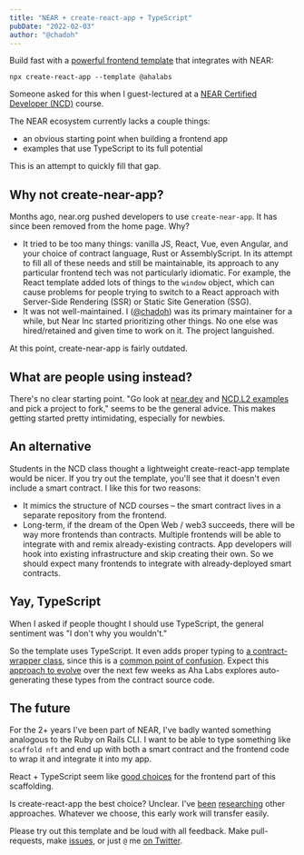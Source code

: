```yaml
---
title: "NEAR + create-react-app + TypeScript"
pubDate: "2022-02-03"
author: "@chadoh"
---
```


Build fast with a [powerful frontend template] that integrates with NEAR:

    npx create-react-app --template @ahalabs

Someone asked for this when I guest-lectured at a [NEAR Certified Developer (NCD)][ncd] course.

The NEAR ecosystem currently lacks a couple things:

- an obvious starting point when building a frontend app
- examples that use TypeScript to its full potential

This is an attempt to quickly fill that gap.

## Why not create-near-app?

Months ago, near.org pushed developers to use `create-near-app`. It has since been removed from the home page. Why?

- It tried to be too many things: vanilla JS, React, Vue, even Angular, and your choice of contract language, Rust or AssemblyScript. In its attempt to fill all of these needs and still be maintainable, its approach to any particular frontend tech was not particularly idiomatic. For example, the React template added lots of things to the `window` object, which can cause problems for people trying to switch to a React approach with Server-Side Rendering (SSR) or Static Site Generation (SSG).
- It was not well-maintained. I ([@chadoh]) was its primary maintainer for a while, but Near Inc started prioritizing other things. No one else was hired/retained and given time to work on it. The project languished.

At this point, create-near-app is fairly outdated.

## What are people using instead?

There's no clear starting point. "Go look at [near.dev](https://examples.near.org) and [NCD.L2 examples](https://github.com/learn-near?q=L2) and pick a project to fork," seems to be the general advice. This makes getting started pretty intimidating, especially for newbies.

## An alternative

Students in the NCD class thought a lightweight create-react-app template would be nicer. If you try out the template, you'll see that it doesn't even include a smart contract. I like this for two reasons:

- It mimics the structure of NCD courses – the smart contract lives in a separate repository from the frontend.
- Long-term, if the dream of the Open Web / web3 succeeds, there will be way more frontends than contracts. Multiple frontends will be able to integrate with and remix already-existing contracts. App developers will hook into existing infrastructure and skip creating their own. So we should expect many frontends to integrate with already-deployed smart contracts.

## Yay, TypeScript

When I asked if people thought I should use TypeScript, the general sentiment was "I don't why you wouldn't."

So the template uses TypeScript. It even adds proper typing to [a contract-wrapper class](https://github.com/AhaLabs/cra-template-near/blob/main/template/src/contracts/guest-book.ts), since this is a [common point of confusion](https://github.com/near/near-api-js/issues/719). Expect this [approach to evolve](https://github.com/AhaLabs/cra-template-near/pull/1) over the next few weeks as Aha Labs explores auto-generating these types from the contract source code.

## The future

For the 2+ years I've been part of NEAR, I've badly wanted something analogous to the Ruby on Rails CLI. I want to be able to type something like `scaffold nft` and end up with both a smart contract and the frontend code to wrap it and integrate it into my app.

React + TypeScript seem like [good choices](https://2020.stateofjs.com/) for the frontend part of this scaffolding.

Is create-react-app the best choice? Unclear. I've [been](https://github.com/AhaLabs/tenk-template-gatsby) [researching](https://github.com/AhaLabs/tenk-template-nextjs) other approaches. Whatever we choose, this early work will transfer easily.

Please try out this template and be loud with all feedback. Make pull-requests, make [issues](https://github.com/AhaLabs/cra-template-near/issues), or just `@` me [on Twitter][@chadoh].

[powerful frontend template]: https://github.com/AhaLabs/cra-template-near
[ncd]: https://www.near.university/courses/near-certified-developer
[@chadoh]: https://twitter.com/chadoh
